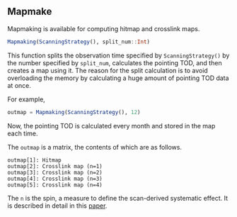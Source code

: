 ## Mapmake

Mapmaking is available for computing hitmap and crosslink maps.
```julia
Mapmaking(ScanningStrategy(), split_num::Int)
```
This function splits the observation time specified by `ScanningStrategy()` by the number specified by `split_num`, calculates the pointing TOD, and then creates a map using it.
The reason for the split calculation is to avoid overloading the memory by calculating a huge amount of pointing TOD data at once.

For example,
```julia
outmap = Mapmaking(ScanningStrategy(), 12)
```
Now, the pointing TOD is calculated every month and stored in the map each time.

The `outmap` is a matrix, the contents of which are as follows.
```
outmap[1]: Hitmap
outmap[2]: Crosslink map (n=1)
outmap[3]: Crosslink map (n=2)
outmap[4]: Crosslink map (n=3)
outmap[5]: Crosslink map (n=4)
```
The `n` is the spin, a measure to define the scan-derived systematic effect. It is described in detail in this [paper](https://arxiv.org/abs/2008.00011).